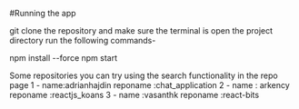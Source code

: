 #Running the app

git clone the repository and make sure the terminal is open the project directory 
run the following commands-

npm install --force
npm start

Some repositories you can try using the search functionality in the repo page 
1 - name:adrianhajdin reponame :chat_application
2 - name : arkency reponame :reactjs_koans
3 - name :vasanthk reponame :react-bits